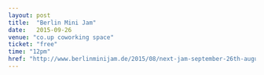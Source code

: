 ```yaml
---
layout: post
title:  "Berlin Mini Jam"
date:   2015-09-26
venue: "co.up coworking space"
ticket: "free"
time: "12pm"
href: "http://www.berlinminijam.de/2015/08/next-jam-september-26th-august-22nd.html"
---
```

<!-- fill in the URL of your event host page if you haven't enough information for a detail page, so the event link won't point on the detail page at all -->
